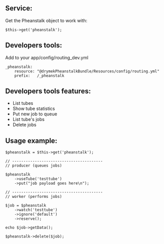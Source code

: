 ## Service:

Get the Pheanstalk object to work with:

```
$this->get('pheanstalk');
```

## Developers tools:

Add to your app/config/routing_dev.yml

```
_pheanstalk:
    resource: "@drymekPheanstalkBundle/Resources/config/routing.yml"
    prefix:   /_pheanstalk
```

## Developers tools features:

* List tubes 
* Show tube statistics
* Put new job to queue
* List tube's jobs
* Delete jobs

## Usage example:

```
$pheanstalk = $this->get('pheanstalk');

// ----------------------------------------
// producer (queues jobs)

$pheanstalk
    ->useTube('testtube')
    ->put("job payload goes here\n");

// ----------------------------------------
// worker (performs jobs)

$job = $pheanstalk
    ->watch('testtube')
    ->ignore('default')
    ->reserve();

echo $job->getData();

$pheanstalk->delete($job);
```
